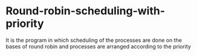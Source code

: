 # Round-robin-scheduling-with-priority
It is the program in which scheduling of the processes are done on the bases of round robin and processes are arranged according to the priority
